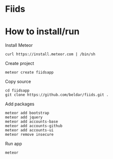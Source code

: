 Fiids
=====

How to install/run
==================

Install Meteor

	curl https://install.meteor.com | /bin/sh

Create project

	meteor create fiidsapp

Copy source

	cd fiidsapp
	git clone https://github.com/beldar/fiids.git .

Add packages

	meteor add bootstrap
	meteor add jquery
	meteor add accounts-base
	meteor add accounts-github
	meteor add accounts-ui
	meteor remove insecure

Run app

	meteor
